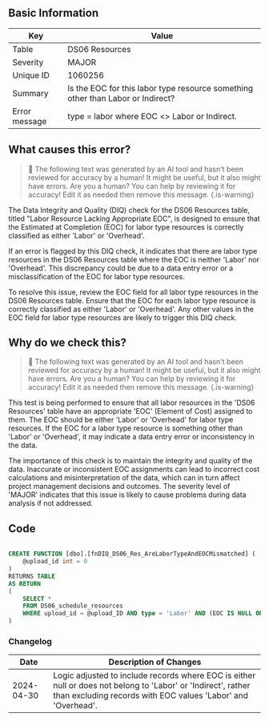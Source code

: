 ## Basic Information

| Key           | Value                                                                           |
| ------------- | ------------------------------------------------------------------------------- |
| Table         | DS06 Resources                                                                  |
| Severity      | MAJOR                                                                         |
| Unique ID     | 1060256                                                                         |
| Summary       | Is the EOC for this labor type resource something other than Labor or Indirect? |
| Error message | type = labor where EOC <> Labor or Indirect.                                    |

## What causes this error?

> :robot: The following text was generated by an AI tool and hasn't been reviewed for accuracy by a human! It might be useful, but it also might have errors. Are you a human? You can help by reviewing it for accuracy! Edit it as needed then remove this message.
> {.is-warning}

The Data Integrity and Quality (DIQ) check for the DS06 Resources table, titled "Labor Resource Lacking Appropriate EOC", is designed to ensure that the Estimated at Completion (EOC) for labor type resources is correctly classified as either 'Labor' or 'Overhead'.

If an error is flagged by this DIQ check, it indicates that there are labor type resources in the DS06 Resources table where the EOC is neither 'Labor' nor 'Overhead'. This discrepancy could be due to a data entry error or a misclassification of the EOC for labor type resources.

To resolve this issue, review the EOC field for all labor type resources in the DS06 Resources table. Ensure that the EOC for each labor type resource is correctly classified as either 'Labor' or 'Overhead'. Any other values in the EOC field for labor type resources are likely to trigger this DIQ check.

## Why do we check this?

> :robot: The following text was generated by an AI tool and hasn't been reviewed for accuracy by a human! It might be useful, but it also might have errors. Are you a human? You can help by reviewing it for accuracy! Edit it as needed then remove this message.
> {.is-warning}

This test is being performed to ensure that all labor resources in the 'DS06 Resources' table have an appropriate 'EOC' (Element of Cost) assigned to them. The EOC should be either 'Labor' or 'Overhead' for labor type resources. If the EOC for a labor type resource is something other than 'Labor' or 'Overhead', it may indicate a data entry error or inconsistency in the data.

The importance of this check is to maintain the integrity and quality of the data. Inaccurate or inconsistent EOC assignments can lead to incorrect cost calculations and misinterpretation of the data, which can in turn affect project management decisions and outcomes. The severity level of 'MAJOR' indicates that this issue is likely to cause problems during data analysis if not addressed.

## Code

```sql

CREATE FUNCTION [dbo].[fnDIQ_DS06_Res_AreLaborTypeAndEOCMismatched] (
	@upload_id int = 0
)
RETURNS TABLE
AS RETURN
(
	SELECT *
	FROM DS06_schedule_resources
	WHERE upload_id = @upload_ID AND type = 'Labor' AND (EOC IS NULL OR EOC NOT IN ('Labor','Indirect'))
)
```

### Changelog

| Date       | Description of Changes                                                                                                                                                        |
| ---------- | ----------------------------------------------------------------------------------------------------------------------------------------------------------------------------- |
| 2024-04-30 | Logic adjusted to include records where EOC is either null or does not belong to 'Labor' or 'Indirect', rather than excluding records with EOC values 'Labor' and 'Overhead'. |
